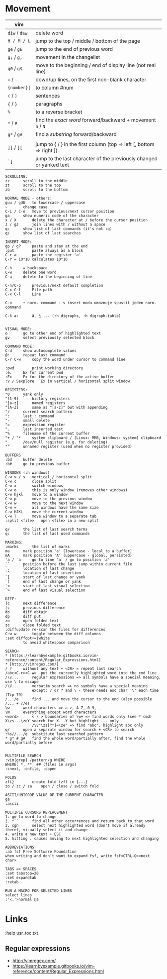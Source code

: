 Movement
========

| vim           |     |
| ------------- | --- |
| `diw` / `daw` | delete word |
| `H / M / L`   | jump to the top / middle / bottom of the page |
| `ge` / `gE`   | jump to the end of previous word |
| `g;` / `g,`   | movement in the changelist |
| `g0` / `g$`   | move to the beginning / end of display line (not real line) |
| `+` / `-`     | down/up lines, on the first non-blank character |to 
| `{number}\|`  | to column #num |
| `(` / `)`     | sentences |
| `{` / `}`     | paragraphs |
| `%`           | to a reverse bracket |
| `*` / `#`     | find the *exact word* forward/backward + movement `n` / `N` |
| `g*` / `g#`   | find a *substring* forward/backward |
|               |    |
| `]]` / `[[`   | jump to { / } in the first column (top => left [, bottom => right ]) |
| ``` `] ```    | jump to the last character of the previously changed or yanked text |


```
SCROLLING:
zz		scroll to the middle
zt		scroll to the top
zb		scroll to the bottom

NORMAL MODE - others:
guu / gUU	to lowercase / uppercase
~		change case
C-i / C-o	move to previous/next cursor position 
ga		show numeric code of the character
x / X		delete the character at / before the cursor position
J / gJ		join lines with / without a space
q:		show list of last commands (it's not :q)
q/		show list of last searches

INSERT MODE:
gp / gP		paste and stay at the end
:put		paste always as a block
C-r a		paste the register 'a'
C-r = 10*10	calculates 10*10

C-h		= backspace
C-w		delete one word
C-u		delete to the beginning of line

C-n/C-p		previous/next default completion
C-x C-f		File path
C-x C-l		Line

C-o		+ norm. command - v insert modu umoznuje spustit jeden norm. command

C-k a:		ä, ¼ ... (:h digraphs, :h digraph-table)


VISUAL MODE:
o		go to other end of highlighted text
gv		select previously selected block

COMMAND MODE:
C-d		show autocomplete values
@:		repeat last command
C-r C-w		copy the word under cursor to command line

:pwd		print working directory
:e.		Ex for current pwd
:Ex		Ex for the directory of the active buffer
:V / Sexplore	Ex in vertical / horizontal split window

REGISTERS:
"0		yank only
"[1-9]		history registers
"[a-z]		named registers
"[A-Z]		same as "[a-z]" but with appending
"/		current search pattern
":		last : command
"-		small delete
"=		expression register
".		last inserted test
"%		filename of the current buffer
"+ / "*		system clipboard / [Linux: MMB, Windows: system] clipboard
"_		/dev/null register (e.g. for deleting)
""		unnamed register (used when no register provided)

BUFFERS
:bd		buffer delete
:b#		go to previous buffer

WINDOWS (:h windows)
C-w v / s	vertical / horizontal split
C-w c		close split
C-w x		switch windows
C-w o		this is only window (removes other windows)
C-w hjkl	move to a window
C-w p		move to the previous window
C-w w		move to the next window
C-w =		all windows have the same size
C-w HJKL 	move the current window
C-w T		move window to a separate tab
:split <file>	open <file> in a new split

q/		the list of last search terms
q:		the list of last used commands

MARKING:
:marks		the list of marks
ma		mark position 'a' (lowercase - local to a buffer)
mA		mark position 'A' (uppercase - global, persisted)
'a / `a		go to line 'a' / go to position 'a'
``		position before the last jump within current file
`.		location of last change
`^		location of last insertion
`[		start of last change or yank
`]		end of last change or yank
`<		start of last visual selection
`>		end of last visual selection

DIFF:
]c		next difference
[c		previous difference
do		diff obtain
dp		diff put
zo		open folded text
zc		close folded text
:diffupdate	re-scan the files for differences
C-w w		toggle between the diff columns
:set diffopt+=iwhite
		to avoid whitespace comparison

SEARCH
* [https://learnbyexample.gitbooks.io/vim-reference/content/Regular_Expressions.html]
* [http://vimregex.com/]
/ ?		without any text + <CR> = repeat last search
/abc<C-r><C-w>	put the currently highlighted word into the cmd line
/\v...		regular expressions => all symbols have a special meaning, use \ to escape
/\V...		verbatim search => no symbols have a special meaning
			except: / or ? and \ - these needs esc char '\' each time (Tip 79)
/.../e		find ... and move the cursor to the end (also possible /... + //e)
\w		word characters => a-z, A-Z, 0-9, _
\W		everything except word characters
<word>		< / > boundaries of \w+ => find words only (see * cmd)
X\zs...\zeY	search for X...Y but highlight ... only
			/\v"\zs[^"]=\ze" => find "abc", highlight abc only
q/		open a separate window for search + <CR> to search
:%s//.../g	substitute last searched pattern
* g* # g#	find the whole word/partially after, find the whole word/partially before


MULTIFILE SEARCH
:vim[grep] /pattern/g WHERE
WHERE: *, **, ## (files in args)
:cnext, :cnfile, :copen

FOLDS
zfi}		create fold (zf) in {...}
zo / zc / za	open / close / switch fold

ASCII/UNICODE VALUE OF THE CURRENT CHARACTER
ga
:ascii

MULTIPLE CURSORS REPLACEMENT
1. go to word to change
2. *``		find all other occurrences and return back to that word
3. cgn		select next highlighted word (don't move if already there), visually select it and change
4. write a new text + ESC
5. hitting . causes moving to next highlighted selection and changing

ABBREVIATIONS
:ab fsf Free Software Foundation
when writing and don't want to expand fsf, write fsf<CTRL-Q><next char>

TABS => SPACES
:set tabstop=20
:set expandtab
:retab

RUN A MACRO FOR SELECTED LINES
select lines
:'<.'>normal @a
```

Links
=====
:help usr_toc.txt

Regular expressions
-------------------
- http://vimregex.com/
- https://learnbyexample.gitbooks.io/vim-reference/content/Regular_Expressions.html
